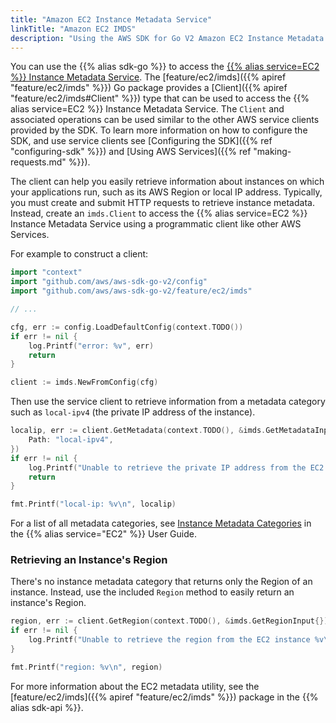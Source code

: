```yaml
---
title: "Amazon EC2 Instance Metadata Service"
linkTitle: "Amazon EC2 IMDS"
description: "Using the AWS SDK for Go V2 Amazon EC2 Instance Metadata Service Client"
---
```


You can use the {{% alias sdk-go %}} to access the
[{{% alias service=EC2 %}} Instance Metadata Service](https://docs.aws.amazon.com/AWSEC2/latest/UserGuide/ec2-instance-metadata.html).
The [feature/ec2/imds]({{% apiref "feature/ec2/imds" %}}) Go package provides a
[Client]({{% apiref "feature/ec2/imds#Client" %}}) type that can be used to access the {{% alias service=EC2 %}}
Instance Metadata Service. The `Client` and associated operations can be used similar to the other AWS service clients
provided by the SDK. To learn more information on how to configure the SDK, and use service clients see
[Configuring the SDK]({{% ref "configuring-sdk" %}}) and [Using AWS Services]({{% ref "making-requests.md" %}}).

The client can help you easily retrieve information about instances on which your applications run, such as its AWS
Region or local IP address. Typically, you must create and submit HTTP requests to retrieve instance metadata. Instead,
create an `imds.Client` to access the {{% alias service=EC2 %}} Instance Metadata Service using a programmatic client
like other AWS Services.

For example to construct a client:
```go
import "context"
import "github.com/aws/aws-sdk-go-v2/config"
import "github.com/aws/aws-sdk-go-v2/feature/ec2/imds"

// ...

cfg, err := config.LoadDefaultConfig(context.TODO())
if err != nil {
	log.Printf("error: %v", err)
	return
}

client := imds.NewFromConfig(cfg)
```

Then use the service client to retrieve information from a metadata category such as `local-ipv4`
(the private IP address of the instance).

```go
localip, err := client.GetMetadata(context.TODO(), &imds.GetMetadataInput{
	Path: "local-ipv4",
})
if err != nil {
    log.Printf("Unable to retrieve the private IP address from the EC2 instance: %s\n", err)
    return
}

fmt.Printf("local-ip: %v\n", localip)
```

For a list of all metadata categories, see
[Instance Metadata Categories](https://docs.aws.amazon.com/AWSEC2/latest/UserGuide/instancedata-data-categories.html#dynamic-data-categories)
in the {{% alias service="EC2" %}} User Guide.

### Retrieving an Instance's Region

There's no instance metadata category that returns only the Region of an
instance. Instead, use the included `Region` method to easily return
an instance's Region.

```go
region, err := client.GetRegion(context.TODO(), &imds.GetRegionInput{})
if err != nil {
    log.Printf("Unable to retrieve the region from the EC2 instance %v\n", err)
}

fmt.Printf("region: %v\n", region)
```

For more information about the EC2 metadata utility, see the [feature/ec2/imds]({{% apiref "feature/ec2/imds" %}}) package in the
{{% alias sdk-api %}}.

